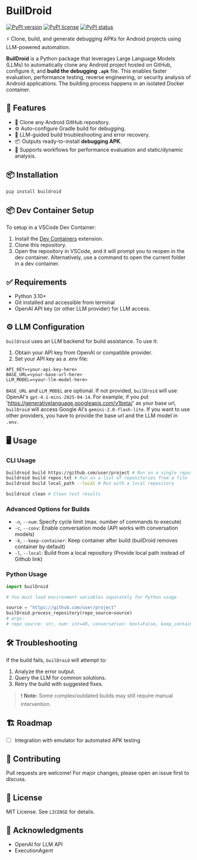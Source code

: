 # BuilDroid

[![PyPI version](https://badge.fury.io/py/buildroid.svg)](https://badge.fury.io/py/buildroid)
[![PyPI license](https://img.shields.io/pypi/l/ansicolortags.svg)](https://pypi.python.org/pypi/buildroid)
[![PyPI status](https://img.shields.io/pypi/status/ansicolortags.svg)](https://pypi.python.org/pypi/buildroid)

⚡ Clone, build, and generate debugging APKs for Android projects using LLM-powered automation.

**BuilDroid** is a Python package that leverages Large Language Models (LLMs) to automatically clone any Android project hosted on GitHub, configure it, and **build the debugging `.apk`** file. This enables faster evaluation, performance testing, reverse engineering, or security analysis of Android applications. The building process happens in an isolated Docker container.

## 🚀 Features

- 🔗 Clone any Android GitHub repository.
- ⚙️ Auto-configure Gradle build for debugging.
- 🤖 LLM-guided build troubleshooting and error recovery.
- 📦 Outputs ready-to-install **debugging APK**.
- 🧪 Supports workflows for performance evaluation and static/dynamic analysis.

## 📦 Installation

```bash
pip install buildroid
```

## 📦 Dev Container Setup  

To setup in a VSCode Dev Container:  
1. Install the [Dev Containers](https://marketplace.visualstudio.com/items?itemName=ms-vscode-remote.remote-containers) extension.  
2. Clone this repository. 
3. Open the repository in VSCode, and it will prompt you to reopen in the dev container. Alternatively, use a command to open the current folder in a dev container.

## ✅ Requirements

* Python 3.10+
* Git installed and accessible from terminal
* OpenAI API key (or other LLM provider) for LLM access.

## ⚙️ LLM Configuration

`builDroid` uses an LLM backend for build assistance. To use it:

1. Obtain your API key from OpenAI or compatible provider.
2. Set your API key as a .env file:

```.env
API_KEY=<your-api-key-here>
BASE_URL=<your-base-url-here>
LLM_MODEL=<your-llm-model-here>
```

`BASE_URL` and `LLM_MODEL` are optional. If not provided, `builDroid` will use OpenAI's `gpt-4.1-mini-2025-04-14`.
For example, if you put 'https://generativelanguage.googleapis.com/v1beta/' as your base url, `builDroid` will access Google AI's `gemini-2.0-flash-lite`.
If you want to use other providers, you have to provide the base url and the LLM model in `.env`.

## 🖥️ Usage

### CLI Usage

```bash
buildroid build https://github.com/user/project # Run on a single repository
buildroid build repos.txt # Run on a list of repositories from a file
buildroid build local_path --local # Run with a local repository
```
```bash
buildroid clean # Clean test results
```

### Advanced Options for Builds

* `-n`, `--num`: Specify cycle limit (max. number of commands to execute)
* `-c`, `--conv`: Enable conversation mode (API works with conversation models)
* `-k`, `--keep-container`: Keep container after build (builDroid removes container by default)
* `-l`, `--local`: Build from a local repository (Provide local path instead of Github link)

### Python Usage

```python
import builDroid

# You must load environment variables separately for Python usage

source = "https://github.com/user/project"
builDroid.process_repository(repo_source=source)
# args: 
# repo_source: str, num: int=40, conversation: bool=False, keep_container:bool=False, user_retry:bool=False, local_path:bool=False
```

## 🛠️ Troubleshooting

If the build fails, `builDroid` will attempt to:

1. Analyze the error output.
2. Query the LLM for common solutions.
3. Retry the build with suggested fixes.

> ❗ **Note:** Some complex/outdated builds may still require manual intervention.

## 🏗️ Roadmap

* [ ] Integration with emulator for automated APK testing

## 🤝 Contributing

Pull requests are welcome! For major changes, please open an issue first to discuss.

## 📜 License

MIT License. See `LICENSE` for details.

## 🙏 Acknowledgments

* OpenAI for LLM API
* ExecutionAgent
